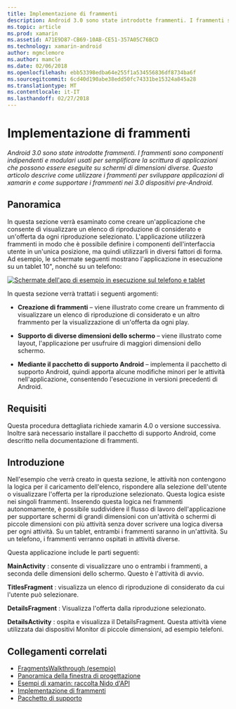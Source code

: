 ```yaml
---
title: Implementazione di frammenti
description: Android 3.0 sono state introdotte frammenti. I frammenti sono componenti indipendenti e modulari usati per semplificare la scrittura di applicazioni che possono essere eseguite su schermi di dimensioni diverse. Questo articolo descrive come utilizzare i frammenti per sviluppare applicazioni di xamarin e come supportare i frammenti nei 3.0 dispositivi pre-Android.
ms.topic: article
ms.prod: xamarin
ms.assetid: A71E9D87-CB69-10AB-CE51-357A05C76BCD
ms.technology: xamarin-android
author: mgmclemore
ms.author: mamcle
ms.date: 02/06/2018
ms.openlocfilehash: ebb53398edba64e255f1a534556836df8734ba6f
ms.sourcegitcommit: 6cd40d190abe38edd50fc74331be15324a845a28
ms.translationtype: MT
ms.contentlocale: it-IT
ms.lasthandoff: 02/27/2018
---
```

# <a name="implementing-with-fragments"></a>Implementazione di frammenti

_Android 3.0 sono state introdotte frammenti. I frammenti sono componenti indipendenti e modulari usati per semplificare la scrittura di applicazioni che possono essere eseguite su schermi di dimensioni diverse. Questo articolo descrive come utilizzare i frammenti per sviluppare applicazioni di xamarin e come supportare i frammenti nei 3.0 dispositivi pre-Android._

<a name="Overview" />

## <a name="overview"></a>Panoramica

In questa sezione verrà esaminato come creare un'applicazione che consente di visualizzare un elenco di riproduzione di considerato e un'offerta da ogni riproduzione selezionato. L'applicazione utilizzerà frammenti in modo che è possibile definire i componenti dell'interfaccia utente in un'unica posizione, ma quindi utilizzarli in diversi fattori di forma. Ad esempio, le schermate seguenti mostrano l'applicazione in esecuzione su un tablet 10", nonché su un telefono:

[![Schermate dell'app di esempio in esecuzione sul telefono e tablet](images/intro-screenshot-sml.png)](images/intro-screenshot.png)

In questa sezione verrà trattati i seguenti argomenti:

- **Creazione di frammenti** &ndash; viene illustrato come creare un frammento di visualizzare un elenco di riproduzione di considerato e un altro frammento per la visualizzazione di un'offerta da ogni play.

- **Supporto di diverse dimensioni dello schermo** &ndash; viene illustrato come layout, l'applicazione per usufruire di maggiori dimensioni dello schermo.

- **Mediante il pacchetto di supporto Android** &ndash; implementa il pacchetto di supporto Android, quindi apporta alcune modifiche minori per le attività nell'applicazione, consentendo l'esecuzione in versioni precedenti di Android.

<a name="Requirements" />

## <a name="requirements"></a>Requisiti

Questa procedura dettagliata richiede xamarin 4.0 o versione successiva. Inoltre sarà necessario installare il pacchetto di supporto Android, come descritto nella documentazione di frammenti.

<a name="Introduction" />

## <a name="introduction"></a>Introduzione

Nell'esempio che verrà creato in questa sezione, le attività non contengono la logica per il caricamento dell'elenco, rispondere alla selezione dell'utente o visualizzare l'offerta per la riproduzione selezionato. Questa logica esiste nei singoli frammenti.
Inserendo questa logica nei frammenti autonomamente, è possibile suddividere il flusso di lavoro dell'applicazione per supportare schermi di grandi dimensioni con un'attività o schermi di piccole dimensioni con più attività senza dover scrivere una logica diversa per ogni attività. Su un tablet, entrambi i frammenti saranno in un'attività. Su un telefono, i frammenti verranno ospitati in attività diverse.

Questa applicazione include le parti seguenti:

 **MainActivity** : consente di visualizzare uno o entrambi i frammenti, a seconda delle dimensioni dello schermo. Questo è l'attività di avvio.

 **TitlesFragment** : visualizza un elenco di riproduzione di considerato da cui l'utente può selezionare.

 **DetailsFragment** : Visualizza l'offerta dalla riproduzione selezionato.

 **DetailsActivity** : ospita e visualizza il DetailsFragment.
Questa attività viene utilizzata dai dispositivi Monitor di piccole dimensioni, ad esempio telefoni.



## <a name="related-links"></a>Collegamenti correlati

- [FragmentsWalkthrough (esempio)](https://developer.xamarin.com/samples/monodroid/FragmentsWalkthrough/)
- [Panoramica della finestra di progettazione](~/android/user-interface/android-designer/index.md)
- [Esempi di xamarin: raccolta Nido d'API](https://developer.xamarin.com/samples/HoneycombGallery/)
- [Implementazione di frammenti](http://developer.android.com/guide/topics/fundamentals/fragments.html)
- [Pacchetto di supporto](http://developer.android.com/sdk/compatibility-library.html)
